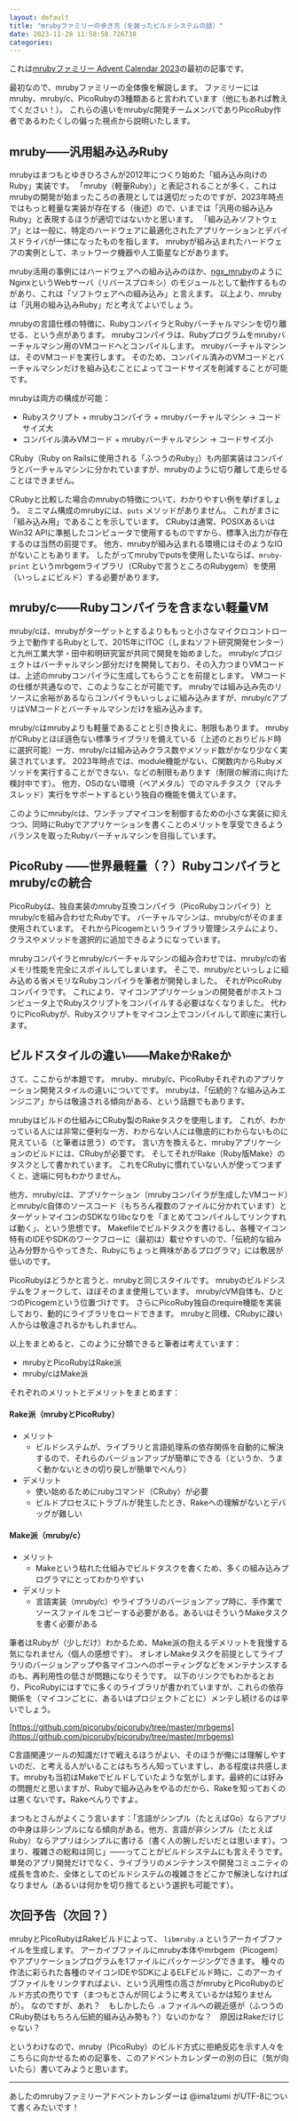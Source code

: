 ```yaml
---
layout: default
title: "mrubyファミリーの歩き方（を装ったビルドシステムの話）"
date: 2023-11-28 11:50:58.726738
categories: 
---
```


これは[mrubyファミリー Advent Calendar 2023](https://qiita.com/advent-calendar/2023/mruby-family)の最初の記事です。


最初なので、mrubyファミリーの全体像を解説します。
ファミリーにはmruby、mruby/c、PicoRubyの3種類あると言われています（他にもあれば教えてください！）。
これらの違いをmruby/c開発チームメンバでありPicoRuby作者であるわたくしの偏った視点から説明いたします。

## mruby――汎用組み込みRuby

mrubyはまつもとゆきひろさんが2012年につくり始めた「組み込み向けのRuby」実装です。
「mruby（軽量Ruby）」と表記されることが多く、これはmrubyの開発が始まったころの表現としては適切だったのですが、2023年時点ではもっと軽量な実装が存在する（後述）ので、いまでは「汎用の組み込みRuby」と表現するほうが適切ではないかと思います。
「組み込みソフトウェア」とは一般に、特定のハードウェアに最適化されたアプリケーションとデバイスドライバが一体になったものを指します。
mrubyが組み込まれたハードウェアの実例として、ネットワーク機器や人工衛星などがあります。


mruby活用の事例にはハードウェアへの組み込みのほか、[ngx_mruby](https://github.com/matsumotory/ngx_mruby)のようにNginxというWebサーバ（リバースプロキシ）のモジュールとして動作するものがあり、これは「ソフトウェアへの組み込み」と言えます。
以上より、mrubyは「汎用の組み込みRuby」だと考えてよいでしょう。


mrubyの言語仕様の特徴に、RubyコンパイラとRubyバーチャルマシンを切り離せる、という点があります。
mrubyコンパイラは、Rubyプログラムをmrubyバーチャルマシン用のVMコードへとコンパイルします。
mrubyバーチャルマシンは、そのVMコードを実行します。
そのため、コンパイル済みのVMコードとバーチャルマシンだけを組み込むことによってコードサイズを削減することが可能です。


mrubyは両方の構成が可能：

- Rubyスクリプト + mrubyコンパイラ + mrubyバーチャルマシン → コードサイズ大
- コンパイル済みVMコード + mrubyバーチャルマシン → コードサイズ小

CRuby（Ruby on Railsに使用される「ふつうのRuby」）も内部実装はコンパイラとバーチャルマシンに分かれていますが、mrubyのように切り離して走らせることはできません。


CRubyと比較した場合のmrubyの特徴について、わかりやすい例を挙げましょう。
ミニマム構成のmrubyには、`puts` メソッドがありません。
これがまさに「組み込み用」であることを示しています。
CRubyは通常、POSIXあるいはWin32 APIに準拠したコンピュータで使用するものですから、標準入出力が存在するのは当然の前提です。
他方、mrubyが組み込まれる環境にはそのようなIOがないこともあります。
したがってmrubyでputsを使用したいならば、`mruby-print` というmrbgemライブラリ（CRubyで言うところのRubygem）を使用（いっしょにビルド）する必要があります。

## mruby/c――Rubyコンパイラを含まない軽量VM

mruby/cは、mrubyがターゲットとするよりももっと小さなマイクロコントローラ上で動作するRubyとして、2015年にITOC（しまねソフト研究開発センター）と九州工業大学・田中和明研究室が共同で開発を始めました。
mruby/cプロジェクトはバーチャルマシン部分だけを開発しており、その入力つまりVMコードは、上述のmrubyコンパイラに生成してもらうことを前提とします。
VMコードの仕様が共通なので、このようなことが可能です。
mrubyでは組み込み先のリソースに余裕があるならコンパイラもいっしょに組み込みますが、mruby/cアプリはVMコードとバーチャルマシンだけを組み込みます。


mruby/cはmrubyよりも軽量であることと引き換えに、制限もあります。
mrubyがCRubyとほぼ遜色ない標準ライブラリを備えている（上述のとおりビルド時に選択可能）一方、mruby/cは組み込みクラス数やメソッド数がかなり少なく実装されています。
2023年時点では、module機能がない、C関数内からRubyメソッドを実行することができない、などの制限もあります（制限の解消に向けた検討中です）。
他方、OSのない環境（ベアメタル）でのマルチタスク（マルチスレッド）実行をサポートするという独自の機能を備えています。


このようにmruby/cは、ワンチップマイコンを制御するための小さな実装に抑えつつ、同時にRubyでアプリケーションを書くことのメリットを享受できるようバランスを取ったRubyバーチャルマシンを目指しています。

## PicoRuby ――世界最軽量（？）Rubyコンパイラとmruby/cの統合

PicoRubyは、独自実装のmruby互換コンパイラ（PicoRubyコンパイラ）とmruby/cを組み合わせたRubyです。
バーチャルマシンは、mruby/cがそのまま使用されています。
それからPicogemというライブラリ管理システムにより、クラスやメソッドを選択的に追加できるようになっています。


mrubyコンパイラとmruby/cバーチャルマシンの組み合わせでは、mruby/cの省メモリ性能を完全にスポイルしてしまいます。
そこで、mruby/cといっしょに組み込める省メモリなRubyコンパイラを筆者が開発しました。
それがPicoRubyコンパイラです。
これにより、マイコンアプリケーションの開発者がホストコンピュータ上でRubyスクリプトをコンパイルする必要はなくなりました。
代わりにPicoRubyが、Rubyスクリプトをマイコン上でコンパイルして即座に実行します。

## ビルドスタイルの違い――MakeかRakeか

さて、ここからが本題です。
mruby、mruby/c、PicoRubyそれぞれのアプリケーション開発スタイルの違いについてです。
mrubyは、「伝統的？な組み込みエンジニア」からは敬遠される傾向がある、という話題でもあります。


mrubyはビルドの仕組みにCRuby製のRakeタスクを使用します。
これが、わかっている人には非常に便利な一方、わからない人には徹底的にわからないものに見えている（と筆者は思う）のです。
言い方を換えると、mrubyアプリケーションのビルドには、CRubyが必要です。
そしてそれがRake（Ruby版Make）のタスクとして書かれています。
これをCRubyに慣れていない人が使ってつまずくと、途端に何もわかりません。


他方、mruby/cは、アプリケーション（mrubyコンパイラが生成したVMコード）とmruby/c自体のソースコード（もちろん複数のファイルに分かれています）とターゲットマイコンのSDKなりlibcなりを「まとめてコンパイルしてリンクすれば動く」、という思想です。
Makefileでビルドタスクを書けるし、各種マイコン特有のIDEやSDKのワークフローに（最初は）載せやすいので、「伝統的な組み込み分野からやってきた、Rubyにちょっと興味があるプログラマ」には敷居が低いのです。


PicoRubyはどうかと言うと、mrubyと同じスタイルです。
mrubyのビルドシステムをフォークして、ほぼそのまま使用しています。
mruby/cVM自体も、ひとつのPicogemという位置づけです。
さらにPicoRuby独自のrequire機能を実装しており、動的にライブラリをロードできます。
mrubyと同様、CRubyに疎い人からは敬遠されるかもしれません。


以上をまとめると、このように分類できると筆者は考えています：

- mrubyとPicoRubyはRake派
- mruby/cはMake派

それぞれのメリットとデメリットをまとめます：


#### Rake派（mrubyとPicoRuby）

- メリット
  - ビルドシステムが、ライブラリと言語処理系の依存関係を自動的に解決するので、それらのバージョンアップが簡単にできる（というか、うまく動かないときの切り戻しが簡単でべんり）
- デメリット
  - 使い始めるためにrubyコマンド（CRuby）が必要
  - ビルドプロセスにトラブルが発生したとき、Rakeへの理解がないとデバッグが難しい


#### Make派（mruby/c）

- メリット
  - Makeという枯れた仕組みでビルドタスクを書くため、多くの組み込みプログラマにとってわかりやすい
- デメリット
  - 言語実装（mruby/c）やライブラリのバージョンアップ時に、手作業でソースファイルをコピーする必要がある。あるいはそういうMakeタスクを書く必要がある


筆者はRubyが（少しだけ）わかるため、Make派の抱えるデメリットを我慢する気になれません（個人の感想です）。
オレオレMakeタスクを前提としてライブラリのバージョンアップや各マイコンへのポーティングなどをメンテナンスするのも、再利用性の低さが問題になりそうです。
以下のリンクでもわかるとおり、PicoRubyにはすでに多くのライブラリが書かれていますが、これらの依存関係を（マイコンごとに、あるいはプロジェクトごとに）メンテし続けるのは辛いでしょう。

[https://github.com/picoruby/picoruby/tree/master/mrbgems](https://github.com/picoruby/picoruby/tree/master/mrbgems)

C言語関連ツールの知識だけで戦えるほうがよい、そのほうが俺には理解しやすいのだ、と考える人がいることはもちろん知っていますし、ある程度は共感します。mrubyも当初はMakeでビルドしていたような気がします。最終的には好みの問題だと思いますが、Rubyで組み込みをやるのだから、Rakeを知っておくのは悪くないです。Rakeべんりですよ。


まつもとさんがよくこう言います：「言語がシンプル（たとえばGo）ならアプリの中身は非シンプルになる傾向がある。他方、言語が非シンプル（たとえばRuby）ならアプリはシンプルに書ける（書く人の腕しだいだとは思います）。つまり、複雑さの総和は同じ」――ってことがビルドシステムにも言えそうです。
単発のアプリ開発だけでなく、ライブラリのメンテナンスや開発コミュニティの成長を含めた、全体としてのビルドシステムの複雑さをどこかで解決しなければなりません（あるいは何かを切り捨てるという選択も可能です）。

## 次回予告（次回？）

mrubyとPicoRubyはRakeビルドによって、 `libmruby.a` というアーカイブファイルを生成します。
アーカイブファイルにmruby本体やmrbgem（Picogem）やアプリケーションプログラムを1ファイルにパッケージングできます。
種々の作法に彩られた各種のマイコンIDEやSDKによるELFビルド時に、このアーカイブファイルをリンクすればよい、という汎用性の高さがmrubyとPicoRubyのビルド方式の売りです（まつもとさんが同じように考えているかは知りませんが）。
なのですが、あれ？　もしかしたら `.a` ファイルへの親近感が（ふつうのCRuby勢はもちろん伝統的組み込み勢も？）ないのかな？　原因はRakeだけじゃない？


というわけなので、mruby（PicoRuby）のビルド方式に拒絶反応を示す人々をこちらに向かせるための記事を、このアドベントカレンダーの別の日に（気が向いたら）書いてみようと思います。

----

あしたのmrubyファミリーアドベントカレンダーは @ima1zumi がUTF-8について書くみたいです！
